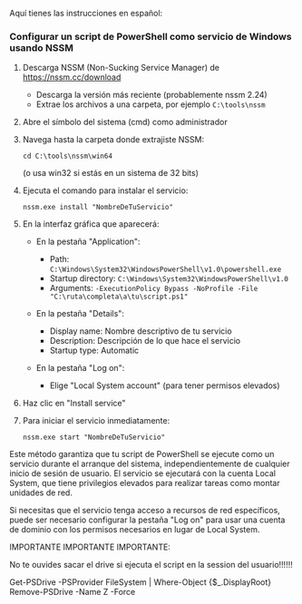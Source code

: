 Aquí tienes las instrucciones en español:

### Configurar un script de PowerShell como servicio de Windows usando NSSM

1. Descarga NSSM (Non-Sucking Service Manager) de https://nssm.cc/download
   - Descarga la versión más reciente (probablemente nssm 2.24)
   - Extrae los archivos a una carpeta, por ejemplo `C:\tools\nssm`

2. Abre el símbolo del sistema (cmd) como administrador

3. Navega hasta la carpeta donde extrajiste NSSM:
   ```
   cd C:\tools\nssm\win64
   ```
   (o usa win32 si estás en un sistema de 32 bits)

4. Ejecuta el comando para instalar el servicio:
   ```
   nssm.exe install "NombreDeTuServicio"
   ```

5. En la interfaz gráfica que aparecerá:
   - En la pestaña "Application":
     - Path: `C:\Windows\System32\WindowsPowerShell\v1.0\powershell.exe`
     - Startup directory: `C:\Windows\System32\WindowsPowerShell\v1.0`
     - Arguments: `-ExecutionPolicy Bypass -NoProfile -File "C:\ruta\completa\a\tu\script.ps1"`

   - En la pestaña "Details":
     - Display name: Nombre descriptivo de tu servicio
     - Description: Descripción de lo que hace el servicio
     - Startup type: Automatic

   - En la pestaña "Log on":
     - Elige "Local System account" (para tener permisos elevados)

6. Haz clic en "Install service"

7. Para iniciar el servicio inmediatamente:
   ```
   nssm.exe start "NombreDeTuServicio"
   ```

Este método garantiza que tu script de PowerShell se ejecute como un servicio durante el arranque del sistema, independientemente de cualquier inicio de sesión de usuario. El servicio se ejecutará con la cuenta Local System, que tiene privilegios elevados para realizar tareas como montar unidades de red.

Si necesitas que el servicio tenga acceso a recursos de red específicos, puede ser necesario configurar la pestaña "Log on" para usar una cuenta de dominio con los permisos necesarios en lugar de Local System.


IMPORTANTE IMPORTANTE IMPORTANTE:

No te ouvides sacar el drive si ejecuta el script en la session del usuario!!!!!!

Get-PSDrive -PSProvider FileSystem | Where-Object {$_.DisplayRoot}
Remove-PSDrive -Name Z -Force